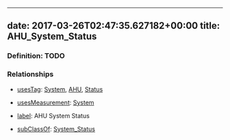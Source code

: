 
---
date: 2017-03-26T02:47:35.627182+00:00
title: AHU_System_Status
---
### Definition: TODO

### Relationships

* [usesTag](https://brickschema.org/schema/1.0/BrickFrame#usesTag): [System](https://brickschema.org/schema/1.0/BrickTag#System), [AHU](https://brickschema.org/schema/1.0/BrickTag#AHU), [Status](https://brickschema.org/schema/1.0/BrickTag#Status)

* [usesMeasurement](https://brickschema.org/schema/1.0/BrickFrame#usesMeasurement): [System](https://brickschema.org/schema/1.0/Brick#System)

* [label](http://www.w3.org/2000/01/rdf-schema#label): AHU System Status

* [subClassOf](http://www.w3.org/2000/01/rdf-schema#subClassOf): [System_Status](https://brickschema.org/schema/1.0/Brick#System_Status)
